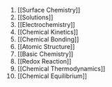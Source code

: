 1. [[Surface Chemistry]]
2. [[Solutions]]
3. [[Electrochemistry]]
4. [[Chemical Kinetics]]
5. [[Chemical Bonding]]
6. [[Atomic Structure]]
7. [[Basic Chemistry]]
8. [[Redox Reaction]]
9. [[Chemical Thermodynamics]]
10. [[Chemical Equilibrium]]